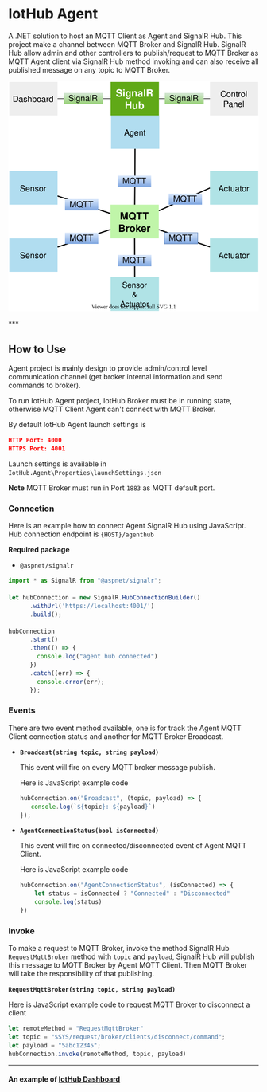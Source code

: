 # IotHub Agent

A .NET solution to host an MQTT Client as Agent and SignalR Hub. This project make a channel between MQTT Broker and SignalR Hub. SignalR Hub allow admin and other controllers to publish/request to MQTT Broker as MQTT Agent client via SignalR Hub method invoking and can also receive all published message on any topic to MQTT Broker.



<p align="center"><img src="../images/broker_architecture.svg"/></p>
***

## How to Use

Agent project is mainly design to provide admin/control level communication channel (get broker internal information and send commands to broker).

To run IotHub Agent project, IotHub Broker must be in running state, otherwise MQTT Client Agent can't connect with MQTT Broker.

By default IotHub Agent launch settings is

```json
HTTP Port: 4000
HTTPS Port: 4001
```

Launch settings is available in `IotHub.Agent\Properties\launchSettings.json`

**Note** MQTT Broker must run in Port `1883` as MQTT default port.



### Connection

Here is an example how to connect Agent SignalR Hub using JavaScript. Hub connection endpoint is `{HOST}/agenthub`

**Required package**

* `@aspnet/signalr`

  

```javascript
import * as SignalR from "@aspnet/signalr";

let hubConnection = new SignalR.HubConnectionBuilder()
      .withUrl('https://localhost:4001/')
      .build();

hubConnection
      .start()
      .then(() => {
        console.log("agent hub connected")
      })
      .catch((err) => {
        console.error(err);
      });
```



### Events

There are two event method available, one is for track the Agent MQTT Client connection status and another for MQTT Broker Broadcast.

* **`Broadcast(string topic, string payload)`**

  This event will fire on every MQTT broker message publish.

  Here is JavaScript example code

  ```javascript
  hubConnection.on("Broadcast", (topic, payload) => {
     console.log(`${topic}: ${payload}`) 
  });
  ```

  

* **`AgentConnectionStatus(bool isConnected)`**

  This event will fire on connected/disconnected event of Agent MQTT Client.

  Here is JavaScript example code

  ```javascript
  hubConnection.on("AgentConnectionStatus", (isConnected) => {
      let status = isConnected ? "Connected" : "Disconnected"
      console.log(status)
  })
  ```

  

### Invoke

To make a request to MQTT Broker, invoke the method SignalR Hub `RequestMqttBroker` method with `topic` and `payload`, SignalR Hub will publish this message to MQTT Broker by Agent MQTT Client. Then MQTT Broker will take the responsibility of that publishing.

**`RequestMqttBroker(string topic, string payload)`**

Here is JavaScript example code to request MQTT Broker to disconnect a client

```javascript
let remoteMethod = "RequestMqttBroker"
let topic = "$SYS/request/broker/clients/disconnect/command";
let payload = "5abc12345";
hubConnection.invoke(remoteMethod, topic, payload)
```



***

#### An example of [IotHub Dashboard](https://github.com/rafiulgits/iothub-dashboard)

